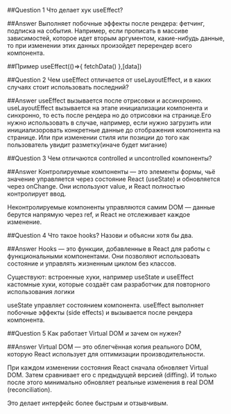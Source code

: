 ##Question 1
Что делает хук useEffect?

##Answer
Выполняет побочные эффекты после рендера: фетчинг, подписка на события.
Например, если прописать в массиве зависимостей, которое идет вторым аргументом, какие-нибудь данные, то при изменении этих данных произойдет перерендер всего компонента.

##Пример
useEffect(()=>{
fetchData()
},[data])

##Question 2
Чем useEffect отличается от useLayoutEffect, и в каких случаях стоит использовать последний?

##Answer
useEffect вызывается после отрисовки и ассинхронно. useLayoutEffect вызывается на этапе инициализации компонента и синхронно, то есть после рендера но до отрисовки на странице.Его нужно использовать в случае, например, если нужно загрузить или инициализоровать конкретные данные до отображения компонента на странице. Или при изменении стиля или позиции до того как пользователь увидит разметку(иначе будет мигание)

##Question 3
Чем отличаются controlled и uncontrolled компоненты?

##Answer
Контролируемые компоненты — это элементы формы, чьё значение управляется через состояние React (useState) и обновляется через onChange. Они используют value, и React полностью контролирует ввод.

Неконтролируемые компоненты управляются самим DOM — данные берутся напрямую через ref, и React не отслеживает каждое изменение.

##Question 4
Что такое hooks? Назови и объясни хотя бы два.

##Answer
Hooks — это функции, добавленные в React для работы с функциональными компонентами. Они позволяют использовать состояние и управлять жизненным циклом без классов.

Существуют:
встроенные хуки, например useState и useEffect
кастомные хуки, которые создаёт сам разработчик для повторного использования логики

useState управляет состоянием компонента.
useEffect выполняет побочные эффекты (side effects) и вызывается после рендера компонента.

##Question 5
Как работает Virtual DOM и зачем он нужен?

##Answer
Virtual DOM — это облегчённая копия реального DOM, которую React использует для оптимизации производительности.

При каждом изменении состояния React сначала обновляет Virtual DOM.
Затем сравнивает его с предыдущей версией (diffing).
И только после этого минимально обновляет реальные изменения в real DOM (reconciliation).

Это делает интерфейс более быстрым и отзывчивым.
